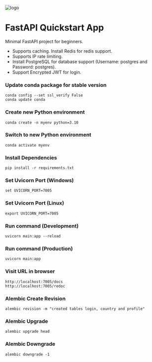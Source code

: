 ![logo](https://repository-images.githubusercontent.com/468820804/f71a6fc9-1440-4fb2-af4b-a716c3e7b90f)

# FastAPI Quickstart App #

Minimal FastAPI project for beginners.

- Supports caching. Install Redis for redis support.
- Supports IP rate limiting.
- Install PostgreSQL for database support (Username: postgres and Password: postgres).
- Support Encrypted JWT for login.

### Update conda package for stable version ###
```
conda config --set ssl_verify False
conda update conda
```

### Create new Python environment ###
```
conda create -n myenv python=3.10
```

### Switch to new Python environment ###
```
conda activate myenv
```

### Install Dependencies
```
pip install -r requirements.txt
```

### Set Uvicorn Port (Windows) ###
```
set UVICORN_PORT=7005
```

### Set Uvicorn Port (Linux) ###
```
export UVICORN_PORT=7005
```

### Run command (Development) ###
```
uvicorn main:app --reload
```

### Run command (Production) ###
```
uvicorn main:app
```

### Visit URL in browser ###
```
http://localhost:7005/docs
http://localhost:7005/redoc
```

### Alembic Create Revision ###
```
alembic revision -m "created tables login, country and profile"
```

### Alembic Upgrade ###
```
alembic upgrade head
```

### Alembic Downgrade ###
```
alembic downgrade -1
```
